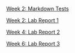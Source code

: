 [Week 2: Markdown Tests](https://l-j-kim.github.io/cse15l-lab-reports/test.html)

[Week 2: Lab Report 1](https://l-j-kim.github.io/cse15l-lab-reports/lab-report-1-week-2.html)

[Week 4: Lab Report 2](https://l-j-kim.github.io/cse15l-lab-reports/lab-report-2-week-4.html)

[Week 6: Lab Report 3](https://l-j-kim.github.io/cse15l-lab-reports/lab-report-3-week-6.html)
